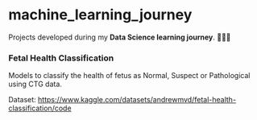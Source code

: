 # machine_learning_journey
Projects developed during my **Data Science learning journey**. 👩🏻‍💻

### Fetal Health Classification

Models to classify the health of fetus as Normal, Suspect or Pathological using CTG data.

Dataset: https://www.kaggle.com/datasets/andrewmvd/fetal-health-classification/code
